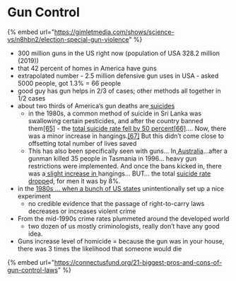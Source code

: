 # Gun Control

{% embed url="https://gimletmedia.com/shows/science-vs/n8hbn2/election-special-gun-violence" %}

* 300 million guns in the US right now \(population of USA 328.2 million \(2019\)\)
* that 42 percent of homes in America have guns
* extrapolated number - 2.5 million defensive gun uses in USA - asked 5000 people, got 1.3% = 66 people
* good guy has gun helps in 2/3 of cases; other methods all together in 1/2 cases
* about two thirds of America’s gun deaths are[ suic](https://www.google.com/url?q=http://www.cdc.gov/nchs/data/nvsr/nvsr64/nvsr64_02.pdf&sa=D&ust=1592771619202000)[ides](https://www.google.com/url?q=http://www.cdc.gov/nchs/data/nvsr/nvsr64/nvsr64_02.pdf&sa=D&ust=1592771619202000)
  * in the 1980s, a common method of suicide in Sri Lanka was swallowing certain pesticides, and after the country banned them[\[65\]](https://docs.google.com/document/d/e/2PACX-1vR92FoDxQGSq0EM5yTkpno5DCCYU6ZoE6KkE34TvzqaEYf7d77_w26jcGHdU52xjxP4HPnoQUduPZtm/pub#ftnt65) - the [total suicide rat](https://www.google.com/url?q=http://ije.oxfordjournals.org/content/36/6/1235.full&sa=D&ust=1592771619206000)[e fell ](https://www.google.com/url?q=http://ije.oxfordjournals.org/content/36/6/1235.full&sa=D&ust=1592771619206000)[by 50 percent](https://www.google.com/url?q=http://ije.oxfordjournals.org/content/36/6/1235.full&sa=D&ust=1592771619207000)[\[66\]](https://docs.google.com/document/d/e/2PACX-1vR92FoDxQGSq0EM5yTkpno5DCCYU6ZoE6KkE34TvzqaEYf7d77_w26jcGHdU52xjxP4HPnoQUduPZtm/pub#ftnt66)….  Now, there was a minor increase in hangings.[\[67\]](https://docs.google.com/document/d/e/2PACX-1vR92FoDxQGSq0EM5yTkpno5DCCYU6ZoE6KkE34TvzqaEYf7d77_w26jcGHdU52xjxP4HPnoQUduPZtm/pub#ftnt67) But this didn’t come close to offsetting total number of lives saved
  * This has also been specifically seen with guns… In[ Australia](https://www.google.com/url?q=https://www.mja.com.au/journal/2010/192/8/suicide-australia-meta-analysis-rates-and-methods-suicide-between-1988-and-2007&sa=D&ust=1592771619207000)...after a gunman killed 35 people in Tasmania in 1996... heavy gun restrictions were implemented. And once the bans kicked in, there was a[ slight increase in ](https://www.google.com/url?q=https://www.mja.com.au/journal/2010/192/8/suicide-australia-meta-analysis-rates-and-methods-suicide-between-1988-and-2007&sa=D&ust=1592771619208000)hangings… BUT… the total [suicide rate droppe](https://www.google.com/url?q=http://www.gunpolicy.org/firearms/compareyears/10/rate_of_all_gun_deaths_per_100_000_people&sa=D&ust=1592771619208000)d, for men it was by 8%.   
* in the [1980s …  when a bunch of US states](https://www.google.com/url?q=http://chicagounbound.uchicago.edu/cgi/viewcontent.cgi?article%3D1150%26context%3Dlaw_and_economics&sa=D&ust=1592771619218000) unintentionally set up a nice experiment
  * no credible evidence that the passage of right-to-carry laws decreases or increases violent crime
* From the mid-1990s crime rates plummeted around the developed world
  * two dozen of us mostly criminologists, really don’t have any good idea.
* Guns increase level of homicide = because the gun was in your house, there was 3 times the likelihood that someone would die

{% embed url="https://connectusfund.org/21-biggest-pros-and-cons-of-gun-control-laws" %}



